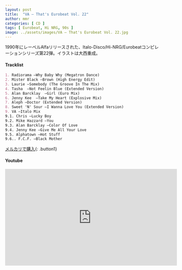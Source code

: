 ```yaml
---
layout: post
title:  "VA – That's Eurobeat Vol. 22"
author: mmr
categories: [ CD ]
tags: [ Eurobeat, Hi NRG, 90s ]
image: ../assets/images/VA – That's Eurobeat Vol. 22.jpg
---
```


1990年にレーベルAlfaリリースされた、Italo-Disco/Hi-NRG/Eurobeatコンピレーションシリーズ第22弾。イラストは大西重成。

#### Tracklist
```md
1. Radiorama –Why Baby Why (Megatron Dance)
2. Mister Black –Brown (High Energy Edit)
3. Laurie –Somebody (The Groove In The Mix)
4. Tasha  –Not Feelin Blue (Extended Version)
5. Alan Barcklay  –Girl (Euro Mix)
6. Jenny Kee  –Take My Heart (Explosive Mix)
7. Aleph –Doctor (Extended Version)
8. Sweet 'N' Sour –I Wanna Love You (Extended Version)
9. VA –Italo Mix
9.1. Chris –Lucky Boy
9.2. Mike Hazzard –You
9.3. Alan Barcklay –Color Of Love
9.4. Jenny Kee –Give Me All Your Love
9.5. Alphatown –Hot Stuff
9.6.. F.C.F. –Black Mother
```

[メルカリで購入](https://jp.mercari.com/item/m49204932410?afid=6142608987){: .button1}

#### Youtube
<iframe width="560" height="315" src="https://www.youtube.com/embed/ee7ZqR6cFU4?si=Rd0FX1Mkb2l1fLcB" title="YouTube video player" frameborder="0" allow="accelerometer; autoplay; clipboard-write; encrypted-media; gyroscope; picture-in-picture; web-share" referrerpolicy="strict-origin-when-cross-origin" allowfullscreen></iframe>